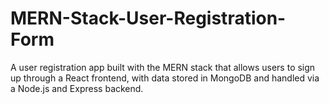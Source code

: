 # MERN-Stack-User-Registration-Form
A user registration app built with the MERN stack that allows users to sign up through a React frontend, with data stored in MongoDB and handled via a Node.js and Express backend.
